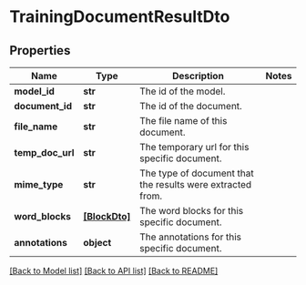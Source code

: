 # TrainingDocumentResultDto


## Properties
Name | Type | Description | Notes
------------ | ------------- | ------------- | -------------
**model_id** | **str** | The id of the model. | 
**document_id** | **str** | The id of the document. | 
**file_name** | **str** | The file name of this document. | 
**temp_doc_url** | **str** | The temporary url for this specific document. | 
**mime_type** | **str** | The type of document that the results were extracted from. | 
**word_blocks** | [**[BlockDto]**](BlockDto.md) | The word blocks for this specific document. | 
**annotations** | **object** | The annotations for this specific document. | 

[[Back to Model list]](../README.md#documentation-for-models) [[Back to API list]](../README.md#documentation-for-api-endpoints) [[Back to README]](../README.md)


